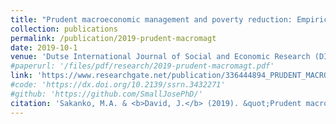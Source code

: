 ```yaml
---
title: "Prudent macroeconomic management and poverty reduction: Empirical evidence from Nigeria"
collection: publications
permalink: /publication/2019-prudent-macromagt
date: 2019-10-1
venue: 'Dutse International Journal of Social and Economic Research (DIJSER)'
#paperurl: '/files/pdf/research/2019-prudent-macromagt.pdf'
link: 'https://www.researchgate.net/publication/336444894_PRUDENT_MACROECONOMIC_MANAGEMENT_AND_POVERTY_REDUCTION_EMPIRICAL_EVIDENCE_FROM_NIGERIA'
#code: 'https://dx.doi.org/10.2139/ssrn.3432271'
#github: 'https://github.com/SmallJosePhD/'
citation: 'Sakanko, M.A. & <b>David, J.</b> (2019). &quot;Prudent macroeconomic management and poverty reduction: Empirical evidence from Nigeria.&quot; <i>Dutse International Journal of Social and Economic Research (DIJSER)</i>, <i>2</i>(1), 84-94.'
---
```

